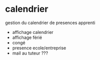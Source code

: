 # calendrier
gestion du calendrier de presences apprenti

- affichage calendrier 
- affichage férié
- congé
- presence ecole/entreprise
- mail au tuteur ???